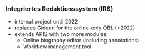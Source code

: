 ### Integriertes Redaktionssystem (IRS)
* internal project until 2022<!-- .element: class="fragment" -->
* replaces Gideon for the online-only ÖBL (>2022)<!-- .element: class="fragment" -->
* extends APIS with two more modules:<!-- .element: class="fragment" -->
  - Online biography editor (including annotations)<!-- .element: class="fragment" -->
  - Workflow management tool<!-- .element: class="fragment" -->
